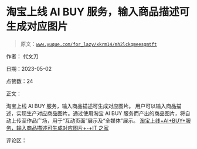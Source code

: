 # 淘宝上线 AI BUY 服务，输入商品描述可生成对应图片

> 原文：[`www.yuque.com/for_lazy/xkrm14/mh2lckqmeesgmtft`](https://www.yuque.com/for_lazy/xkrm14/mh2lckqmeesgmtft)

作者： 代文刀

日期：2023-05-02

点赞数：24

正文：

淘宝上线 AI BUY 服务，输入商品描述可生成对应图片。 用户可以输入商品描述，实现生产对应商品图片。通过使用淘宝 AI BUY 服务而产出的商品图片，将自动上传至作品广场，用于“互动页面”展示及“全媒体”展示。 [淘宝上线+AI+BUY+服务，输入商品描述可生成对应图片+-+IT 之家](https://m.ithome.com/html/689987.htm)

评论区：



